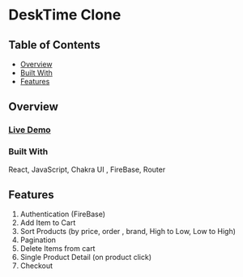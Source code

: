 # DeskTime Clone

## Table of Contents 

- [Overview](#overview)
- [Built With](#built-with)
- [Features](#features)

## Overview

<!-- TODO: Add a screenshot of the live project.
    1. Link to a 'live demo.'
    2. Describe your overall experience in a couple of sentences.
    3. List a few specific technical things that you learned or improved on.
    4. Share any other tips or guidance for others attempting this or something similar.
 -->
 ### [Live Demo](https://desktime.vercel.app/)
 <!-- ![Screenshot 2022-09-19 204323](https://user-images.githubusercontent.com/71816639/192357872-9da3627d-cc19-47a3-b044-a7c9ff6249f1.png)

![image](https://user-images.githubusercontent.com/71816639/192359662-dbe12a91-891b-4174-85cd-7b6df5abb7c8.png)
 -->

### Built With

<!-- TODO: List any MAJOR libraries/frameworks (e.g. React, Tailwind) with links to their homepages. -->
React, JavaScript, Chakra UI , FireBase, Router

## Features

<!-- TODO: List what specific 'user problems' that this application solves. -->
1. Authentication (FireBase)<br>
2. Add Item to Cart <br>
3. Sort Products (by price, order , brand, High to Low, Low to High) <br>
4. Pagination <br>
5. Delete Items from cart <br>
6. Single Product Detail (on product click)<br>
7. Checkout <br>

<!--
## Contact
 TODO: Include icons and links to your RELEVANT, PROFESSIONAL 'DEV-ORIENTED' social media. LinkedIn and dev.to are minimum. -->
<!-- 
## Acknowledgements
TODO: List any blog posts, tutorials or plugins that you may have used to complete the project. Only list those that had a significant impact. Obviously, we all 'Google' stuff while working on our things, but maybe something in particular stood out as a 'major contributor' to your skill set for this project. -->
